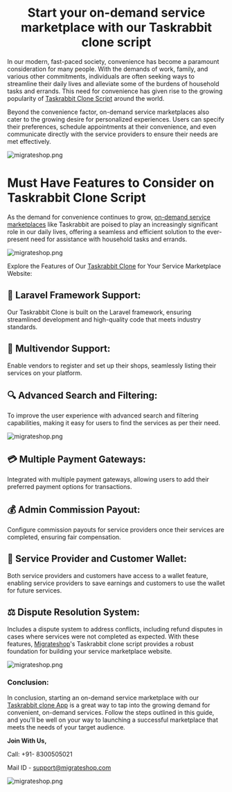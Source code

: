 <h1 align="center">Start your on-demand service marketplace with our Taskrabbit clone script</h1>

In our modern, fast-paced society, convenience has become a paramount consideration for many people. With the demands of work, family, and various other commitments, individuals are often seeking ways to streamline their daily lives and alleviate some of the burdens of household tasks and errands. This need for convenience has given rise to the growing popularity of [Taskrabbit Clone Script](https://migrateshop.com/taskrabbit-clone-script/) around the world.

Beyond the convenience factor, on-demand service marketplaces also cater to the growing desire for personalized experiences. Users can specify their preferences, schedule appointments at their convenience, and even communicate directly with the service providers to ensure their needs are met effectively.

<div class="Box-sc-g0xbh4-0 iIZCet"><img alt="migrateshop.png" src="https://github.com/migrateshop/taskrabbit-clone-script/blob/main/images/Taskrabbit%20Clone%20Script.png"></div>

# Must Have Features to Consider on Taskrabbit Clone Script
As the demand for convenience continues to grow, [on-demand service marketplaces](https://migrateshop.com/service-marketplace-script/) like Taskrabbit are poised to play an increasingly significant role in our daily lives, offering a seamless and efficient solution to the ever-present need for assistance with household tasks and errands.

<div class="Box-sc-g0xbh4-0 iIZCet"><img alt="migrateshop.png" src="https://github.com/migrateshop/taskrabbit-clone-script/blob/main/images/Taskrabbit%20Clone.png?raw=true" data-hpc="true" class="Box-sc-g0xbh4-0 kzRgrI"></div>

Explore the Features of Our [Taskrabbit Clone](https://migrateshop.com/taskrabbit-clone-script/) for Your Service Marketplace Website:
## 🚀 Laravel Framework Support: 
Our Taskrabbit Clone is built on the Laravel framework, ensuring streamlined development and high-quality code that meets industry standards.
## 👥 Multivendor Support: 
Enable vendors to register and set up their shops, seamlessly listing their services on your platform.
## 🔍 Advanced Search and Filtering: 
To improve the user experience with advanced search and filtering capabilities, making it easy for users to find the services as per their need.

<div class="Box-sc-g0xbh4-0 iIZCet"><img alt="migrateshop.png" src="https://github.com/migrateshop/taskrabbit-clone-script/blob/main/images/taskrabbit%20clone-1.png?raw=true" data-hpc="true" class="Box-sc-g0xbh4-0 kzRgrI"></div>

## 💳 Multiple Payment Gateways:
Integrated with multiple payment gateways, allowing users to add their preferred payment options for transactions.
## 💰 Admin Commission Payout:
Configure commission payouts for service providers once their services are completed, ensuring fair compensation.

## 💼 Service Provider and Customer Wallet: 
Both service providers and customers have access to a wallet feature, enabling service providers to save earnings and customers to use the wallet for future services.
## ⚖️ Dispute Resolution System: 
Includes a dispute system to address conflicts, including refund disputes in cases where services were not completed as expected.
With these features, [Migrateshop](https://migrateshop.com/)'s Taskrabbit clone script provides a robust foundation for building your service marketplace website.

<div class="Box-sc-g0xbh4-0 iIZCet"><img alt="migrateshop.png" src="https://github.com/migrateshop/taskrabbit-clone-script/blob/main/images/taskrabbit-clone-2.png?raw=true" data-hpc="true" class="Box-sc-g0xbh4-0 kzRgrI"></div>

### Conclusion:
In conclusion, starting an on-demand service marketplace with our [Taskrabbit clone App](https://migrateshop.com/taskrabbit-clone/) is a great way to tap into the growing demand for convenient, on-demand services. Follow the steps outlined in this guide, and you'll be well on your way to launching a successful marketplace that meets the needs of your target audience.

**Join With Us,**

Call: +91- 8300505021

Mail ID - support@migrateshop.com 

<div class="Box-sc-g0xbh4-0 iIZCet"><img alt="migrateshop.png" src="https://github.com/migrateshop/taskrabbit-clone-script/blob/main/images/taskrabbit-clone-3.png?raw=true" data-hpc="true" class="Box-sc-g0xbh4-0 kzRgrI"></div>
